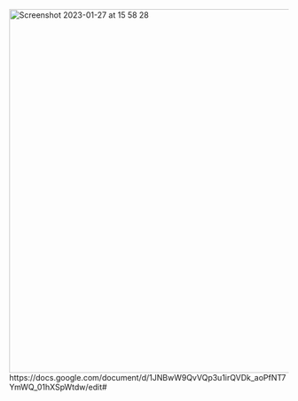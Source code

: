 <img width="656" alt="Screenshot 2023-01-27 at 15 58 28" src="https://user-images.githubusercontent.com/95253429/215332322-c8d10061-aada-4c31-ace3-e40f8257fe2a.png">
https://docs.google.com/document/d/1JNBwW9QvVQp3u1irQVDk_aoPfNT7YmWQ_01hXSpWtdw/edit#
